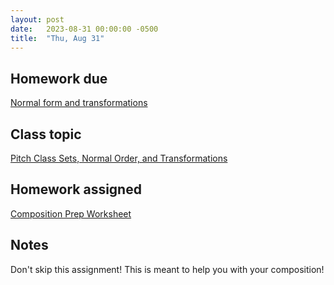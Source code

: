 ```yaml
---
layout: post
date:   2023-08-31 00:00:00 -0500
title:  "Thu, Aug 31"
---
```


## Homework due

[Normal form and transformations](https://viva.pressbooks.pub/openmusictheory/chapter/pc-sets-normal-order-and-transformations/#assignments)

## Class topic

[Pitch Class Sets, Normal Order, and Transformations](https://viva.pressbooks.pub/openmusictheory/chapter/pc-sets-normal-order-and-transformations/)

## Homework assigned

[Composition Prep Worksheet](https://viva.pressbooks.pub/openmusictheory/chapter/pc-sets-normal-order-and-transformations/#assignments)

## Notes

Don't skip this assignment! This is meant to help you with your composition!